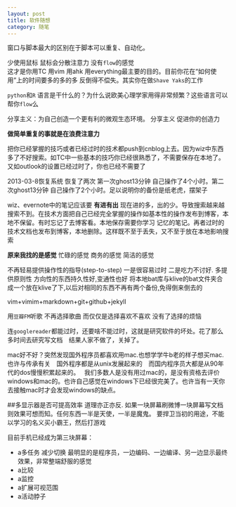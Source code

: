 ```yaml
--- 
layout: post
title: 软件随想
category: 随笔
--- 
```


窗口与脚本最大的区别在于脚本可以重复、自动化。

少使用鼠标 鼠标会分散注意力 没有`flow`的感觉  
这才是你用TC 用vim 用ahk 用everything最主要的目的。目前你花在“如何使用”上的时间要多的多的多 反倒得不偿失。其实你在做`Shave Yaks`的工作

`python`和`R` 语言是干什么的？为什么说欧美心理学家用得非常频繁？这些语言可以帮你`flow`么

分享主义：为自己创造一个更有利的微观生态环境。   分享主义 促进你的创造力

**做简单重复的事就是在浪费注意力**

把你已经掌握的技巧或者已经过时的技术都push到cnblog上去。因为wiz中东西多了不好搜索。如TC中一些基本的技巧你已经很熟悉了，不需要保存在本地了。又如outlook的设置已经过时了，你也已经不需要了

2013-03-8恢复系统 恢复了两次 第一次ghost13分钟 自己操作了4个小时。第二次ghost13分钟 自己操作了2个小时。足以说明你的备份是纸老虎，摆架子

wiz、evernote中的笔记应该要 **有进有出** 现在进的多，出的少。导致搜索越来越搜索不到。在技术方面把自己已经完全掌握的操作如基本性的操作发布到博客，本地不保留。有时忘记了去博客看。本地保存需要你学习 记忆的笔记。再者过时的技术文档也发布到博客，本地删除。这样既不至于丢失，又不至于放在本地影响搜索

**原来我找的是感觉** 忙碌的感觉 商务的感觉 简洁的感觉 

不再轻易提供操作性的指导(step-to-step) 一是很容易过时 二是吃力不讨好.  多提供原则性 方向性的东西持久性好,变通性也好
将本地bat库与klive的bat文件夹合成一个放在klive了下,以后对相同的东西不再有两个备份,免得倒来倒去的

vim+vimim+markdown+git+github+jekyll

用`豆瓣FM`听歌 不再选择歌曲 而仅仅是选择喜欢不喜欢 没有了选择的烦恼

连`googlereader`都能过时，还要啥不能过时，这就是研究软件的坏处。花了那么多时间去研究写文档　结果人家不做了，关掉了。

mac好不好？突然发现国外程序员都喜欢用mac.也想学学牛b老的样子想买mac.　
也许与传承有关　国外程序都是从unix发展起来的　而国内程序员大都是从90年代的dos慢慢积累起来的。　
我们多数人是没有用过mac的，是没有资格去评价windows和mac的。也许自己感觉在windows下已经很完美了。也许当有一天你去接触mac时才会发现windows的缺点。



##多显示器是否可提高效率
道理亦正亦反. 如果一块屏幕刷微博一块屏幕写文档则效果可想而知。任何东西一半是天使，一半是魔鬼。 要捍卫当初的用途，不能以学习的名义买小霸王，然后打游戏

目前手机已经成为第三块屏幕：

* a多任务 减少切换 最明显的是程序员，一边编码、一边编译、另一边显示最终效果，非常整端舒服的感觉
* a比较
* a监控
* a扩展可视范围
* a活动脖子
